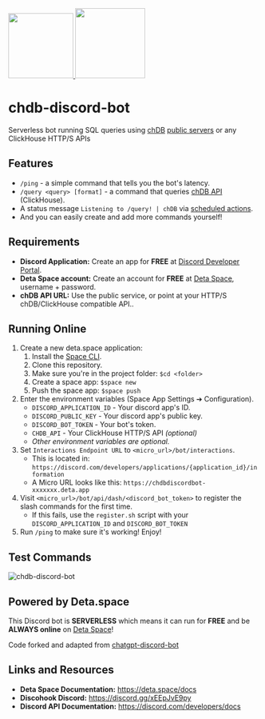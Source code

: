 <a href="https://chdb.fly.dev" target="_blank">
  <img src="https://github.com/lmangani/chdb-discord-bot/assets/1423657/c759f2bc-ecd7-464c-aaab-b9bfbc9b3569" height=130 >
<img src="https://avatars.githubusercontent.com/u/132536224" width=140 />
</a>

# chdb-discord-bot
Serverless bot running SQL queries using [chDB](https://chdb.io) [public servers](https://chdb.fly.dev) or any ClickHouse HTTP/S APIs

## Features
- `/ping` - a simple command that tells you the bot's latency.
- `/query <query> [format]` - a command that queries [chDB API](https://chdb.io) (ClickHouse).
- A status message `Listening to /query! | chDB` via [scheduled actions](https://deta.space/docs/en/basics/micros#scheduled-actions).
- And you can easily create and add more commands yourself!


## Requirements
- **Discord Application:** Create an app for **FREE** at [Discord Developer Portal](https://discord.com/developers/applications).
- **Deta Space account:** Create an account for **FREE** at [Deta Space](https://deta.space/), username + password.
- **chDB API URL:** Use the public service, or point at your HTTP/S chDB/ClickHouse compatible API..

## Running Online
1. Create a new deta.space application:
   1. Install the [Space CLI](https://deta.space/docs/en/basics/cli).
   2. Clone this repository.
   3. Make sure you're in the project folder: `$cd <folder>`
   4. Create a space app: `$space new`
   5. Push the space app: `$space push`
2. Enter the environment variables (Space App Settings ➔ Configuration).<br>
    - `DISCORD_APPLICATION_ID` - Your discord app's ID.
    - `DISCORD_PUBLIC_KEY` - Your discord app's public key.
    - `DISCORD_BOT_TOKEN` - Your bot's token.
    - `CHDB_API` - Your ClickHouse HTTP/S API _(optional)_
    - _Other environment variables are optional._
4. Set `Interactions Endpoint URL` to `<micro_url>/bot/interactions`.
    - This is located in: `https://discord.com/developers/applications/{application_id}/information`
    - A Micro URL looks like this: `https://chdbdiscordbot-xxxxxxx.deta.app`
5. Visit `<micro_url>/bot/api/dash/<discord_bot_token>` to register the slash commands for the first time.
   - If this fails, use the `register.sh` script with your `DISCORD_APPLICATION_ID` and `DISCORD_BOT_TOKEN`
6. Run `/ping` to make sure it's working! Enjoy!

## Test Commands

![chdb-discord-bot](https://github.com/lmangani/chdb-discord-bot/assets/1423657/c0db85ef-0cf6-46ef-91da-d2d42fffabee)

## Powered by Deta.space
This Discord bot is **SERVERLESS** which means it can run for **FREE** and be **ALWAYS online** on [Deta Space](https://deta.space)!  

Code forked and adapted from [chatgpt-discord-bot](https://github.com/imptype/serverless-chatgpt-discord-bot)

## Links and Resources
- **Deta Space Documentation:** https://deta.space/docs
- **Discohook Discord:** https://discord.gg/xEEpJvE9py
- **Discord API Documentation:** https://discord.com/developers/docs
